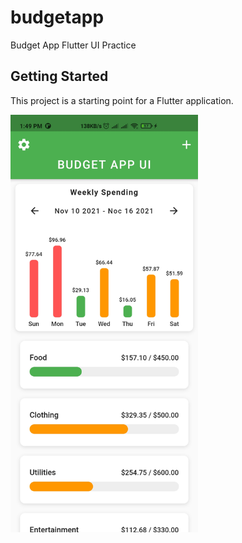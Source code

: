 # budgetapp

Budget App Flutter UI Practice

## Getting Started ##

This project is a starting point for a Flutter application.


<img src="https://github.com/visionxStudio/BudgetAppUI/blob/main/screenshots/snap1.jpg" width="300">